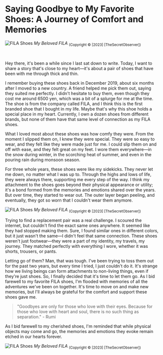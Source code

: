 # Saying Goodbye to My Favorite Shoes: A Journey of Comfort and Memories


![FILA Shoes](/images/Shoes/Shoe2.JPG)
_My Beloved FILA_ 
<sub>(Copyright © [2023] [TheSecretObserver])</sub>

<br/>

<span class="first-word">H</span>ey there, it's been a while since I last sat down to write. Today, I want to share a story that's close to my heart—it's about a pair of shoes that have been with me through thick and thin.

I remember buying these shoes back in December 2019, about six months after I moved to a new country. A friend helped me pick them out, saying they suited me perfectly. I didn't hesitate to buy them, even though they cost me around 6500 yen, which was a bit of a splurge for me at the time. The shoe is from the company called FILA, and I think this is the first branded shoe that I bought in my life. Maybe that's why this shoe holds a special place in my heart. Currently, I own a dozen shoes from different brands, but none of them have that same level of connection as my FILA shoes.

What I loved most about these shoes was how comfy they were. From the moment I slipped them on, I knew they were special. They were so easy to wear, and they felt like they were made just for me. I could slip them on and off with ease, and they felt great on my feet. I wore them everywhere—in the snow during winter, in the scorching heat of summer, and even in the pouring rain during monsoon season.

For three whole years, these shoes were like my sidekicks. They never let me down, no matter what I was up to. Through the highs and lows of life, they were always there, supporting me every step of the way. I think my attachment to the shoes goes beyond their physical appearance or utility; it's a bond formed from the memories and emotions shared over the years. But over time, they started to wear out. The outer layer began peeling, and eventually, they got so worn that I couldn't wear them anymore.

![FILA Shoes](/images/Shoes/Shoe1.JPG)
_My Beloved FILA_ 
<sub>(Copyright © [2023] [TheSecretObserver])</sub>

Trying to find a replacement pair was a real challenge. I scoured the internet, but couldn't find the exact same ones anywhere. It seemed like they had stopped making them. Sure, I found similar ones in different colors, but it just wasn't the same—I didn't feel that same connection. These shoes weren't just footwear—they were a part of my identity, my travels, my journey. They matched perfectly with everything I wore, whether it was shorts, trousers, or pants.

Letting go of them? Man, that was tough. I've been trying to toss them out for the past two years, but every time I tried, I just couldn't do it. It's strange how we living beings can form attachments to non-living things, even if they're just shoes. So, I finally decided that it's time to let them go. As I bid farewell to my favorite FILA shoes, I'm flooded with memories of all the adventures we've been on together.  It's time to move on and make new memories, but I'll always be grateful for the comfort and support these shoes gave me. 

> "Goodbyes are only for those who love with their eyes. Because for those who love with heart and soul, there is no such thing as separation." - Rumi

As I bid farewell to my cherished shoes, I'm reminded that while physical objects may come and go, the memories and emotions they evoke remain etched in our hearts forever.

![FILA Shoes](/images/Shoes/Shoe3.JPG)
_My Beloved FILA_ 
<sub>(Copyright © [2023] [TheSecretObserver])</sub>
